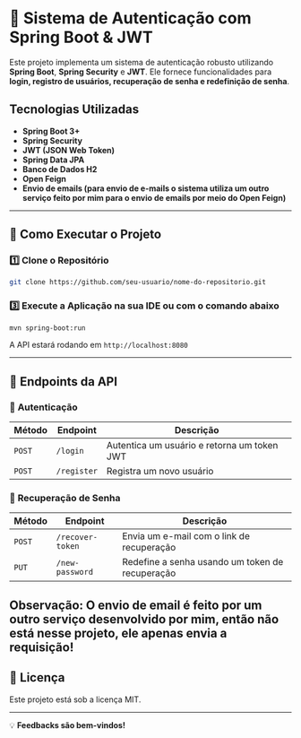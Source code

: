 # 🔐 Sistema de Autenticação com Spring Boot & JWT

Este projeto implementa um sistema de autenticação robusto utilizando **Spring Boot**, **Spring Security** e **JWT**. Ele fornece funcionalidades para **login, registro de usuários, recuperação de senha e redefinição de senha**.

## Tecnologias Utilizadas

- **Spring Boot 3+**
- **Spring Security**
- **JWT (JSON Web Token)**
- **Spring Data JPA**
- **Banco de Dados H2**
- **Open Feign**
- **Envio de emails (para envio de e-mails o sistema utiliza um outro serviço feito por mim para o envio de emails por meio do Open Feign)**
---

## 🔧 Como Executar o Projeto

### 1️⃣ **Clone o Repositório**
```bash
git clone https://github.com/seu-usuario/nome-do-repositorio.git
```

### 3️⃣ **Execute a Aplicação na sua IDE ou com o comando abaixo**
```bash
mvn spring-boot:run
```
A API estará rodando em `http://localhost:8080`

---

## 🔗 Endpoints da API

### 🔑 **Autenticação**
| Método  | Endpoint     | Descrição |
|---------|-------------|-----------|
| `POST`  | `/login`    | Autentica um usuário e retorna um token JWT |
| `POST`  | `/register` | Registra um novo usuário |

### 🔄 **Recuperação de Senha**
| Método  | Endpoint               | Descrição |
|---------|-------------------------|-----------|
| `POST`  | `/recover-token`        | Envia um e-mail com o link de recuperação |
| `PUT`   | `/new-password`         | Redefine a senha usando um token de recuperação |

 **Observação:** O envio de email é feito por um outro serviço desenvolvido por mim, então não está nesse projeto, ele apenas envia a requisição!
---

## 📜 Licença
Este projeto está sob a licença MIT.   

---

💡 **Feedbacks são bem-vindos!** 

